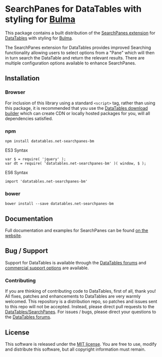 # SearchPanes for DataTables with styling for [Bulma](https://bulma.io/)

This package contains a built distribution of the [SearchPanes extension](https://datatables.net/extensions/SearchPanes) for [DataTables](https://datatables.net/) with styling for [Bulma](https://bulma.io/).

The SearchPanes extension for DataTables provides improved Searching functionality allowing users to select options from a "Pane" which will then in turn search the DataTable and return the relevant results. There are multiple configuration options available to enhance SearchPanes.


## Installation

### Browser

For inclusion of this library using a standard `<script>` tag, rather than using this package, it is recommended that you use the [DataTables download builder](//datatables.net/download) which can create CDN or locally hosted packages for you, will all dependencies satisfied.

### npm

```
npm install datatables.net-searchpanes-bm
```

ES3 Syntax
```
var $ = require( 'jquery' );
var dt = require( 'datatables.net-searchpanes-bm' )( window, $ );
```

ES6 Syntax
```
import 'datatables.net-searchpanes-bm'
```

### bower

```
bower install --save datatables.net-searchpanes-bm
```



## Documentation

Full documentation and examples for SearchPanes can be found [on the website](https://datatables.net/extensions/searchpanes).


## Bug / Support

Support for DataTables is available through the [DataTables forums](//datatables.net/forums) and [commercial support options](//datatables.net/support) are available.


### Contributing

If you are thinking of contributing code to DataTables, first of all, thank you! All fixes, patches and enhancements to DataTables are very warmly welcomed. This repository is a distribution repo, so patches and issues sent to this repo will not be accepted. Instead, please direct pull requests to the [DataTables/SearchPanes](http://github.com/DataTables/SearchPanes). For issues / bugs, please direct your questions to the [DataTables forums](//datatables.net/forums).


## License

This software is released under the [MIT license](//datatables.net/license). You are free to use, modify and distribute this software, but all copyright information must remain.

